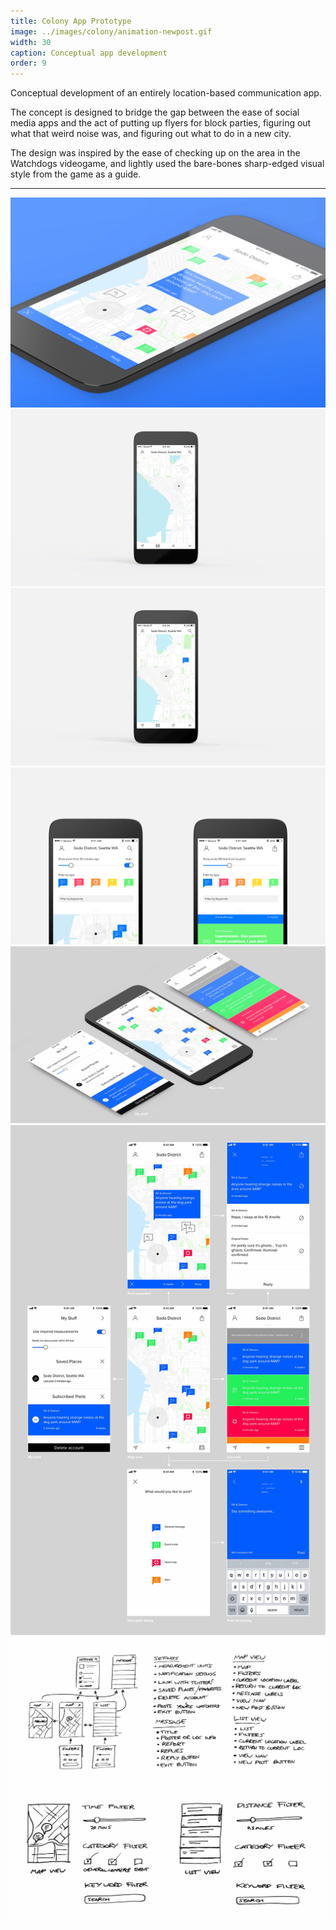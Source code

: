 ```yaml
---
title: Colony App Prototype
image: ../images/colony/animation-newpost.gif
width: 30
caption: Conceptual app development
order: 9
---
```


Conceptual development of an entirely location-based communication app.

The concept is designed to bridge the gap between the ease of social media apps and the act of putting up flyers for block parties, figuring out what that weird noise was, and figuring out what to do in a new city.

The design was inspired by the ease of checking up on the area in the Watchdogs videogame, and lightly used the bare-bones sharp-edged visual style from the game as a guide.

***

![](../images/colony/mockup-hero.jpg)
![](../images/colony/animation-map.gif)
![](../images/colony/animation-newpost.gif)
![](../images/colony/mockup-filters.jpg)
![](../images/colony/mockup-isometric.jpg)
![](../images/colony/mockup-flow.jpg)
![](../images/colony/sketches-flow.jpg)
![](../images/colony/sketches-filters.jpg)